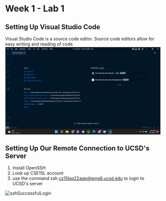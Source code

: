 # Week 1 - Lab 1

## Setting Up Visual Studio Code

Visual Studio Code is a source code editor. Source code editors allow for easy writing and reading of code.
![VScode](lab1Screenshots/VScodeSS.png)

## Setting Up Our Remote Connection to UCSD's Server

1. Install OpenSSH
2. Look up CSE15L account
3. use the command ssh cs15lsp22agp@ieng6.ucsd.edu to login to UCSD's server

![sshSuccessfulLogin](lab1Screnshots/sshSuccessfulLogin.png)
